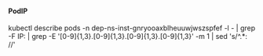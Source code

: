 #### PodIP
kubectl describe pods -n dep-ns-inst-gnryooaxblheuuwjwszspfef -l <key>-<value> | grep -F IP: | grep -E '[0-9]{1,3}\.[0-9]{1,3}\.[0-9]{1,3}\.[0-9]{1,3}' -m 1 | sed 's/^.*:           //'